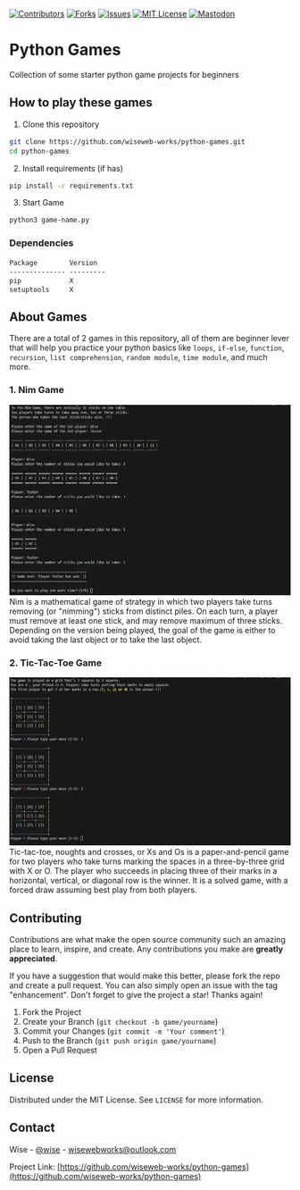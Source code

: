 [![Contributors][contributors-shield]][contributors-url]
[![Forks][forks-shield]][forks-url]
[![Issues][issues-shield]][issues-url]
[![MIT License][license-shield]][license-url]
[![Mastodon][mastodon-shield]][mastodon-url]

# Python Games
Collection of some starter python game projects for beginners

## How to play these games

1. Clone this repository

```bash
git clone https://github.com/wiseweb-works/python-games.git
cd python-games
```

2. Install requirements (if has)

```bash
pip install -r requirements.txt
```

3. Start Game

```bash
python3 game-name.py
```

### Dependencies

```
Package        Version
-------------- ---------
pip            X
setuptools     X
```
## About Games

There are a total of 2 games in this repository, all of them are beginner lever that will help you practice your python basics like `loops`, `if-else`, `function`, `recursion`, `list comprehension`, `random module`, `time module`, and much more.

### 1. Nim Game

![](nim_game.webp)
Nim is a mathematical game of strategy in which two players take turns removing (or "nimming") sticks from distinct piles. On each turn, a player must remove at least one stick, and may remove maximum of three sticks. Depending on the version being played, the goal of the game is either to avoid taking the last object or to take the last object.

### 2. Tic-Tac-Toe Game

![](tic_tac_toe_game.webp)
Tic-tac-toe, noughts and crosses, or Xs and Os is a paper-and-pencil game for two players who take turns marking the spaces in a three-by-three grid with X or O. The player who succeeds in placing three of their marks in a horizontal, vertical, or diagonal row is the winner. It is a solved game, with a forced draw assuming best play from both players.


## Contributing

Contributions are what make the open source community such an amazing place to learn, inspire, and create. Any contributions you make are **greatly appreciated**.

If you have a suggestion that would make this better, please fork the repo and create a pull request. You can also simply open an issue with the tag "enhancement".
Don't forget to give the project a star! Thanks again!

1. Fork the Project
2. Create your Branch (`git checkout -b game/yourname`)
3. Commit your Changes (`git commit -m 'Your comment'`)
4. Push to the Branch (`git push origin game/yourname`)
5. Open a Pull Request

## License

Distributed under the MIT License. See `LICENSE` for more information.

## Contact
Wise - [@wise](https://fosstodon.org/@wise) - wisewebworks@outlook.com

Project Link: [https://github.com/wiseweb-works/python-games](https://github.com/wiseweb-works/python-games)

[contributors-shield]: https://img.shields.io/github/contributors/wiseweb-works/python-games.svg?style=for-the-badge
[contributors-url]: https://github.com/wiseweb-works/python-games/graphs/contributors
[forks-shield]: https://img.shields.io/github/forks/wiseweb-works/python-games.svg?style=for-the-badge
[forks-url]: https://github.com/wiseweb-works/python-games/network/members
[issues-shield]: https://img.shields.io/github/issues/wiseweb-works/python-games.svg?style=for-the-badge
[issues-url]: https://github.com/wiseweb-works/python-games/issues
[license-shield]: https://img.shields.io/github/license/wiseweb-works/python-games.svg?style=for-the-badge
[license-url]: https://github.com/wiseweb-works/python-games/blob/master/LICENSE.txt
[mastodon-shield]: https://img.shields.io/badge/-mastodon-black.svg?style=for-the-badge&logo=mastodon&colorB=555
[mastodon-url]: https://fosstodon.org/@wise